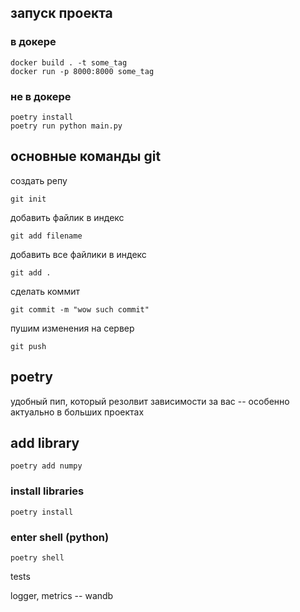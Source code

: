 ## запуск проекта

### в докере
    docker build . -t some_tag
    docker run -p 8000:8000 some_tag

### не в докере
    poetry install
    poetry run python main.py

## основные команды git
создать репу

    git init 

добавить файлик в индекс

    git add filename

добавить все файлики в индекс
    
    git add .

сделать коммит

    git commit -m "wow such commit"

пушим изменения на сервер 
    
    git push 
## poetry
удобный пип, который резолвит зависимости за вас -- особенно актуально в больших проектах

## add library
    poetry add numpy

### install libraries
    poetry install

### enter shell (python)
    poetry shell


tests

logger, metrics -- wandb


